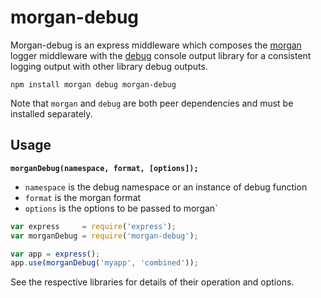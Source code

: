 morgan-debug
===

Morgan-debug is an express middleware which composes the [morgan](https://www.npmjs.org/package/morgan) logger middleware with the [debug](https://www.npmjs.org/package/debug) console output library for a consistent logging output with other library debug outputs.

```
npm install morgan debug morgan-debug
```

Note that `morgan` and `debug` are both peer dependencies and must be installed separately.

## Usage

**`morganDebug(namespace, format, [options]);`**

- `namespace` is the debug namespace or an instance of debug function
- `format` is the morgan format
- `options` is the options to be passed to morgan`

```js
var express     = require('express');
var morganDebug = require('morgan-debug');

var app = express();
app.use(morganDebug('myapp', 'combined'));
```

See the respective libraries for details of their operation and options.
